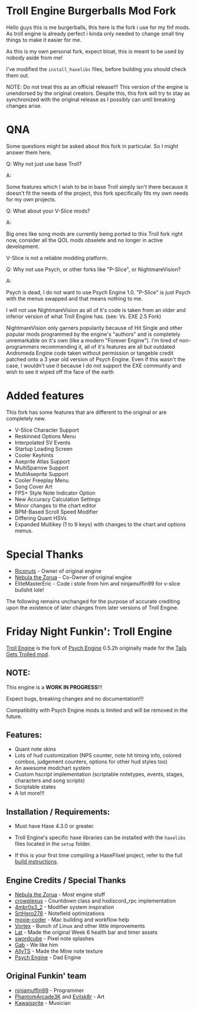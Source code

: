 # Troll Engine Burgerballs Mod Fork

Hello guys this is me burgerballs, this here is the fork i use for my fnf mods.
As troll engine is already perfect i kinda only needed to change small tiny things to make it easier for me.

As this is my own personal fork, expect bloat, this is meant to be used by nobody aside from me!

I've modified the `install_haxelibs` files, before building you should check them out.

NOTE: Do not treat this as an official release!!! This version of the engine is unendorsed by the original creators. Despite this, this fork will try to stay as synchronized with the original release as I possibly can until breaking changes arise.

# QNA

Some questions might be asked about this fork in particular. So I might answer them here. 

Q: Why not just use base Troll?

A:

Some features which I wish to be in base Troll simply isn't there because it doesn't fit the needs of the project, this fork specifically fits my own needs for my own projects.

Q: What about your V-Slice mods?

A:

Big ones like song mods are currently being ported to this Troll fork right now, consider all the QOL mods obselete and no longer in active development.

V-Slice is not a reliable modding platform.

Q: Why not use Psych, or other forks like "P-Slice", or NightmareVision?

A: 

Psych is dead, I do not want to use Psych Engine 1.0. "P-Slice" is just Psych with the menus swapped and that means nothing to me. 

I will not use NightmareVision as all of it's code is taken from an older and inferior version of what Troll Engine has. (see: Vs. EXE 2.5 Fork)

NightmareVision only garners popularity because of Hit Single and other popular mods programmed by the engine's "authors" and is completely unremarkable on it's own (like a modern "Forever Engine"). I'm tired of non-programmers recommending it, all of it's features are all but outdated Andromeda Engine code taken without permission or tangeble credit patched onto a 3 year old version of Psych Engine. Even if this wasn't the case, I wouldn't use it because I do not support the EXE community and wish to see it wiped off the face of the earth

# Added features

This fork has some features that are different to the original or are completely new.

* V-Slice Character Support
* Reskinned Options Menu
* Interpolated SV Events
* Startup Loading Screen
* Cooler Keyhints
* Aseprite Atlas Support
* MultiSparrow Support
* MultiAseprite Support
* Cooler Freeplay Menu
* Song Cover Art
* FPS+ Style Note Indicator Option
* New Accuracy Calculation Settings
* Minor changes to the chart editor
* BPM-Based Scroll Speed Modifier
* Differing Quant HSVs
* Expanded Multikey (1 to 9 keys) with changes to the chart and options menus.


# Special Thanks

- [Riconuts](https://github.com/riconuts) - Owner of original engine
- [Nebula the Zorua](https://x.com/Nebula_Zorua) - Co-Owner of original engine
- EliteMasterEric - Code i stole from him and ninjamuffin99 for v-slice bullshit lole!


The following remains unchanged for the purpose of accurate crediting upon the existence of later changes from later versions of Troll Engine.

# Friday Night Funkin': Troll Engine

[Troll Engine](https://github.com/riconuts/troll-engine) is the fork of [Psych Engine](https://github.com/ShadowMario/FNF-PsychEngine) 0.5.2h originally made for the [Tails Gets Trolled mod](https://gamebanana.com/mods/320596).

## NOTE:

This engine is a ****WORK IN PROGRESS****!!! 

Expect bugs, breaking changes and no documentation!!!

Compatibility with Psych Engine mods is limited and will be removed in the future.

## Features:

 - Quant note skins
 - Lots of hud customization (NPS counter, note hit timing info, colored combos, judgement counters, options for other hud styles too)
 - An awesome modchart system
 - Custom hscript implementation (scriptable notetypes, events, stages, characters and song scripts)
 - Scriptable states
 - A lot more!!!

## Installation / Requirements:

* Must have Haxe 4.3.0 or greater.

* Troll Engine's specific haxe libraries can be installed with the `haxelibs` files located in the `setup` folder.

* If this is your first time compiling a HaxeFlixel project, refer to the full [build instructions](https://github.com/riconuts/FNF-Troll-Engine/blob/main/BUILDING.md).

## Engine Credits / Special Thanks
- [Nebula the Zorua](https://x.com/Nebula_Zorua) - Most engine stuff
- [crowplexus](https://x.com/crowplexus) - Countdown class and hxdiscord_rpc implementation
- [4mbr0s3_2](https://www.youtube.com/@4mbr0s3-2) - Modifier system inspiration
- [SrtHero278](https://github.com/SrtHero278) - Notefield optimizations
- [moxie-coder](https://github.com/moxie-coder) - Mac building and workflow help
- [Vortex](https://github.com/Vortex2Oblivion) - Bunch of Linux and other little improvements
- [Lat](https://x.com/latzephr) - Made the original Week 6 health bar and timer assets
- [swordcube](https://bsky.app/profile/swordcube.bsky.social) - Pixel note splashes
- [Gab](https://github.com/michisock) - We like him
- [AllyTS](https://x.com/NewTioSans) - Made the Mine note texture
- [Psych Engine](https://github.com/ShadowMario/FNF-PsychEngine) - Dad Engine

## Original Funkin' team
- [ninjamuffin99](https://twitter.com/ninja_muffin99) - Programmer
- [PhantomArcade3K](https://twitter.com/phantomarcade3k) and [Evilsk8r](https://twitter.com/evilsk8r) - Art
- [Kawaisprite](https://twitter.com/kawaisprite) - Musician
